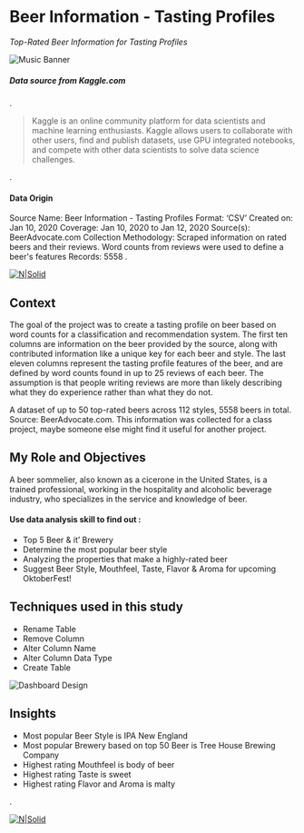 # Beer Information - Tasting Profiles
 _Top-Rated Beer Information for Tasting Profiles_

![Music Banner](https://t4.ftcdn.net/jpg/05/61/77/43/360_F_561774374_FcP5tPdPHoa7uTYDFjwkYyKoSxK7GbAv.jpg)

##### Data source from _Kaggle.com_ 
.

>
>Kaggle is an online community platform for data scientists and machine learning enthusiasts. Kaggle allows users to collaborate with other users, find and publish datasets, use GPU integrated notebooks, and compete with other data scientists to solve data science challenges.

.
#### Data Origin
Source Name:		Beer Information - Tasting Profiles
Format:		‘CSV’
Created on:		Jan 10, 2020
Coverage:		Jan 10, 2020 to Jan 12, 2020
Source(s):		BeerAdvocate.com
Collection Methodology:     Scraped information on rated beers and their reviews. Word counts from reviews were used to define a beer's features
Records:		5558
.


[![N|Solid](https://imgur.com/h8JYpQ7.jpg)](https://www.kaggle.com/datasets/stephenpolozoff/top-beer-information?select=beer_data_set.csv)  

## Context
The goal of the project was to create a tasting profile on beer based on word counts for a classification and recommendation system. The first ten columns are information on the beer provided by the source, along with contributed information like a unique key for each beer and style. The last eleven columns represent the tasting profile features of the beer, and are defined by word counts found in up to 25 reviews of each beer. The assumption is that people writing reviews are more than likely describing what they do experience rather than what they do not.

A dataset of up to 50 top-rated beers across 112 styles, 5558 beers in total. Source: BeerAdvocate.com. This information was collected for a class project, maybe someone else might find it useful for another project.

## My Role and Objectives 

A beer sommelier, also known as a cicerone in the United States, is a trained professional, working in the hospitality and alcoholic beverage industry, who specializes in the service and knowledge of beer.

#### Use data analysis skill to find out :
 - Top 5 Beer & it’ Brewery
-  Determine the most popular beer style
-  Analyzing the properties that make a highly-rated beer 
-  Suggest Beer Style, Mouthfeel, Taste, Flavor & Aroma for upcoming OktoberFest!

## Techniques used in this study

- Rename Table
- Remove Column
- Alter Column Name
- Alter Column Data Type
- Create Table

![Dashboard Design](https://imgur.com/dbNyBIw.jpg)

## Insights

- Most popular Beer Style is IPA New England
- Most popular Brewery based on top 50 Beer is Tree House Brewing Company
- Highest rating Mouthfeel is body of beer
- Highest rating Taste is sweet
- Highest rating Flavor and Aroma is malty


.

[![N|Solid](https://imgur.com/fPoq1nV.jpg)](https://www.linkedin.com/in/mokko-tan-3222b91b4/)  
